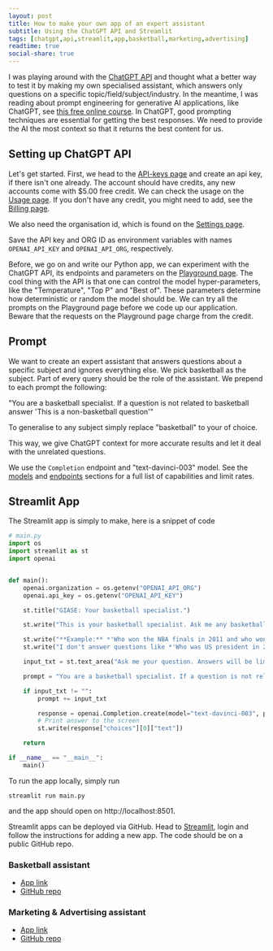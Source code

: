 ```yaml
---
layout: post
title: How to make your own app of an expert assistant
subtitle: Using the ChatGPT API and Streamlit
tags: [chatgpt,api,streamlit,app,basketball,marketing,advertising]
readtime: true
social-share: true
---
```


I was playing around with the [ChatGPT API](https://platform.openai.com/docs/api-reference) and thought what a better way to test it by making my own specialised assistant, which answers only questions on a specific topic/field/subject/industry. In the meantime, I was reading about prompt engineering for generative AI applications, like ChatGPT, see [this free online course](https://learnprompting.org/docs/intro). In ChatGPT, good prompting techniques are essential for getting the best responses. We need to provide the AI the most context so that it returns the best content for us.

## Setting up ChatGPT API
Let's get started. First, we head to the [API-keys page](https://platform.openai.com/account/api-keys) and create an api key, if there isn't one already. The account should have credits, any new accounts come with $5.00 free credit. We can check the usage on the [Usage page](https://platform.openai.com/account/usage). If you don't have any credit, you might need to add, see the [Billing page](https://platform.openai.com/account/billing/overview).

We also need the organisation id, which is found on the [Settings page](https://platform.openai.com/account/org-settings).

Save the API key and ORG ID as environment variables with names `OPENAI_API_KEY` and `OPENAI_API_ORG`, respectively.

Before, we go on and write our Python app, we can experiment with the ChatGPT API, its endpoints and parameters on the [Playground page](https://platform.openai.com/playground). The cool thing with the API is that one can control the model hyper-parameters, like the "Temperature", "Top P" and "Best of". These parameters determine how deterministic or random the model should be. We can try all the prompts on the Playground page before we code up our application. Beware that the requests on the Playground page charge from the credit.


## Prompt
We want to create an expert assistant that answers questions about a specific subject and ignores everything else. We pick basketball as the subject. Part of every query should be the role of the assistant. We prepend to each prompt the following:

"You are a basketball specialist. If a question is not related to basketball answer 'This is a non-basketball question'"

To generalise to any subject simply replace "basketball" to your <subject> of choice.

This way, we give ChatGPT context for more accurate results and let it deal with the unrelated questions.

We use the `Completion` endpoint and "text-davinci-003" model. See the [models](https://platform.openai.com/docs/api-reference/models) and [endpoints](https://platform.openai.com/docs/models/overview) sections for a full list of capabilities and limit rates.

## Streamlit App

The Streamlit app is simply to make, here is a snippet of code

```python
# main.py
import os
import streamlit as st
import openai


def main():
    openai.organization = os.getenv("OPENAI_API_ORG")
    openai.api_key = os.getenv("OPENAI_API_KEY")

    st.title("GIASE: Your basketball specialist.")

    st.write("This is your basketball specialist. Ask me any basketball related question. Ah! I have no knowledge of 2022 onwards, because I am powered by ChatGPT. So, I don't do predictions.")

    st.write("**Example:** *'Who won the NBA finals in 2011 and who won the finals MVP?'*")
    st.write("I don't answer questions like *'Who was US president in 2010?'*")

    input_txt = st.text_area("Ask me your question. Answers will be limited to 256 tokens")

    prompt = "You are a basketball specialist. If a question is not related to basketball answer 'This is a non-basketball question'. Limit your answer to 256 tokens if possible."

    if input_txt != "":
        prompt += input_txt

        response = openai.Completion.create(model="text-davinci-003", prompt=prompt, max_tokens=256)
        # Print answer to the screen
        st.write(response["choices"][0]["text"])

    return

if __name__ == "__main__":
    main()
```

To run the app locally, simply run

```
streamlit run main.py
```
and the app should open on http://localhost:8501.

Streamlit apps can be deployed via GitHub. Head to [Streamlit](https://streamlit.io/), login and follow the instructions for adding a new app. The code should be on a public GitHub repo.


### **Basketball assistant**

- [App link](https://giasemidis-openai-basketball-assistant-srcmain-jcc4xt.streamlit.app/)
- [GitHub repo](https://github.com/giasemidis/openai-basketball-assistant/blob/main/src/main.py)

### **Marketing & Advertising assistant**
- [App link](https://giasemidis-openai-marketing-assistant-srcmain-n98a5e.streamlit.app/)
- [GitHub repo](https://github.com/giasemidis/openai-marketing-assistant/blob/main/src/main.py)
